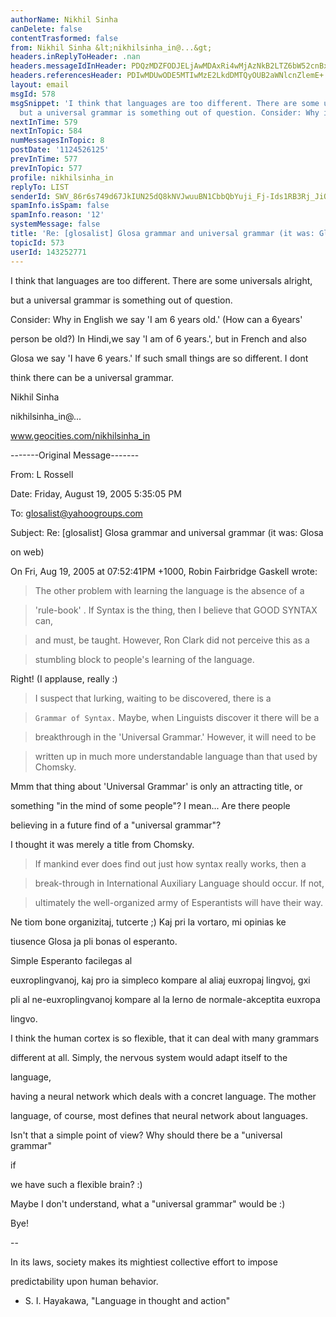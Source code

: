 ```yaml
---
authorName: Nikhil Sinha
canDelete: false
contentTrasformed: false
from: Nikhil Sinha &lt;nikhilsinha_in@...&gt;
headers.inReplyToHeader: .nan
headers.messageIdInHeader: PDQzMDZFODJELjAwMDAxRi4wMjAzNkB2LTZ6bW52cnBxdzJjYnk+
headers.referencesHeader: PDIwMDUwODE5MTIwMzE2LkdDMTQyOUB2aWNlcnZlemE+
layout: email
msgId: 578
msgSnippet: 'I think that languages are too different. There are some universals alright,
  but a universal grammar is something out of question. Consider: Why in English we'
nextInTime: 579
nextInTopic: 584
numMessagesInTopic: 8
postDate: '1124526125'
prevInTime: 577
prevInTopic: 577
profile: nikhilsinha_in
replyTo: LIST
senderId: SWV_86r6s749d67JkIUN25dQ8kNVJwuuBN1CbbQbYuji_Fj-Ids1RB3Rj_JiOcH8nf4iKQX8ByUPfgy-VWE5fk4_adRP1-7bAKwQHdfWH3U
spamInfo.isSpam: false
spamInfo.reason: '12'
systemMessage: false
title: 'Re: [glosalist] Glosa grammar and universal grammar (it was: Glosa on web)'
topicId: 573
userId: 143252771
---
```




I think that languages are too different. There are some universals alright,

but a universal grammar is something out of question.



Consider: Why in English we say 'I am 6 years old.' (How can a 6years'

person be old?) In Hindi,we say 'I am of 6 years.', but in French and also

Glosa we say 'I have 6 years.' If such small things are so different. I dont

think there can be a universal grammar.





Nikhil Sinha

nikhilsinha_in@...

www.geocities.com/nikhilsinha_in

-------Original Message-------



From: L Rossell

Date: Friday, August 19, 2005 5:35:05 PM

To: glosalist@yahoogroups.com

Subject: Re: [glosalist] Glosa grammar and universal grammar (it was: Glosa

on web)



On Fri, Aug 19, 2005 at 07:52:41PM +1000, Robin Fairbridge Gaskell wrote:

>

> The other problem with learning the language is the absence of a

> 'rule-book' . If Syntax is the thing, then I believe that GOOD SYNTAX can,



> and must, be taught. However, Ron Clark did not perceive this as a

> stumbling block to people's learning of the language.



Right! (I applause, really :)

>

> I suspect that lurking, waiting to be discovered, there is a

> ``Grammar of Syntax.`` Maybe, when Linguists discover it there will be a

> breakthrough in the 'Universal Grammar.' However, it will need to be

> written up in much more understandable language than that used by Chomsky.



Mmm that thing about 'Universal Grammar' is only an attracting title, or

something "in the mind of some people"? I mean... Are there people

believing in a future find of a "universal grammar"?

I thought it was merely a title from Chomsky.

> If mankind ever does find out just how syntax really works, then a

> break-through in International Auxiliary Language should occur. If not,

> ultimately the well-organized army of Esperantists will have their way.



Ne tiom bone organizitaj, tutcerte ;) Kaj pri la vortaro, mi opinias ke

tiusence Glosa ja pli bonas ol esperanto.

Simple Esperanto facilegas al

euxroplingvanoj, kaj pro ia simpleco kompare al aliaj euxropaj lingvoj, gxi

pli al ne-euxroplingvanoj kompare al la lerno de normale-akceptita euxropa

lingvo.



I think the human cortex is so flexible, that it can deal with many grammars



different at all. Simply, the nervous system would adapt itself to the

language,

having a neural network which deals with a concret language. The mother

language, of course, most defines that neural network about languages.

Isn't that a simple point of view? Why should there be a "universal grammar"

if

we have such a flexible brain? :)



Maybe I don't understand, what a "universal grammar" would be :)



Bye!



--

In its laws, society makes its mightiest collective effort to impose

predictability upon human behavior.

- S. I. Hayakawa, "Language in thought and action"

